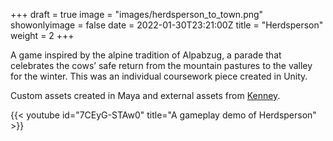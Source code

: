 +++
draft = true
image = "images/herdsperson_to_town.png"
showonlyimage = false
date = 2022-01-30T23:21:00Z
title = "Herdsperson"
weight = 2
+++

A game inspired by the alpine tradition of Alpabzug, a parade that celebrates the cows’ safe return from the mountain pastures to the valley for the winter. This was an individual coursework piece created in Unity. 

<!--more-->

Custom assets created in Maya and external assets from [Kenney](https://kenney.nl/assets).

{{< youtube id="7CEyG-STAw0" title="A gameplay demo of Herdsperson" >}}
